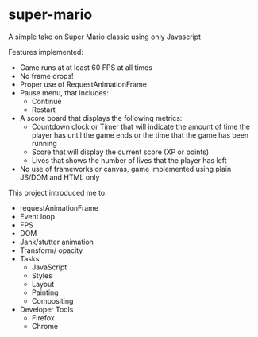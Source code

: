 # super-mario
A simple take on Super Mario classic using only Javascript 

Features implemented:

- Game runs at at least 60 FPS at all times
- No frame drops!
- Proper use of RequestAnimationFrame
- Pause menu, that includes:
  - Continue
  - Restart
- A score board that displays the following metrics:
  - Countdown clock or Timer that will indicate the amount of time the player has until the game ends or the time that the game has been running
  - Score that will display the current score (XP or points)
  - Lives that shows the number of lives that the player has left
- No use of frameworks or canvas, game implemented using plain JS/DOM and HTML only


This project introduced me to:

- requestAnimationFrame
- Event loop
- FPS
- DOM
- Jank/stutter animation
- Transform/ opacity
- Tasks
  - JavaScript
  - Styles
  - Layout
  - Painting
  - Compositing
- Developer Tools
  - Firefox
  - Chrome
